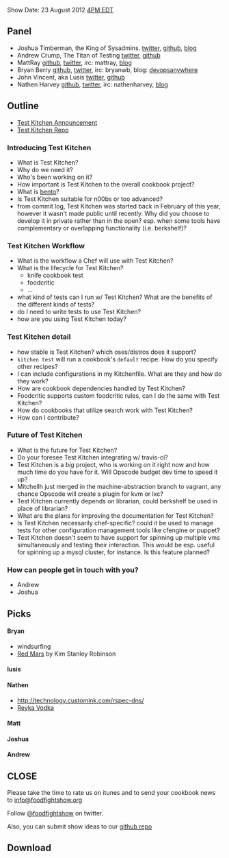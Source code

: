 Show Date:  23 August 2012 [4PM EDT](http://www.timeanddate.com/worldclock/fixedtime.html?iso=20120823T2000)

Panel<a name="panel"></a>
-----

* Joshua Timberman, the King of Sysadmins.  [twitter](https://twitter.com/jtimberman), [github](http://github.com/jtimberman), [blog](http://jtimberman.housepub.org/)
* Andrew Crump, The Titan of Testing [twitter](https://twitter.com/acrmp), [github](http://github.com/acrmp)
* MattRay [github](http://github.com/mattray), [twitter](http://twitter.com/mattray), irc: mattray, [blog](http://www.leastresistance.net/)
* Bryan Berry [github](http://github.com/bryanwb), [twitter](http://twitter.com/bryanwb), irc: bryanwb, blog: [devopsanywhere](http://devopsanywhere.blogspot.com)
* John Vincent, aka Lusis [twitter](https://twitter.com/#!/lusis), [github](https://github.com/lusis)
* Nathen Harvey [github](http://github.com/nathenharvey), [twitter](http://twitter.com/nathenharvey), irc: nathenharvey, [blog](http://nathenharvey.com)


Outline
-------

* [Test Kitchen Announcement](http://www.opscode.com/blog/2012/08/17/announcing-test-kitchen/)
* [Test Kitchen Repo](https://github.com/opscode/test-kitchen)

### Introducing Test Kitchen

* What is Test Kitchen?
* Why do we need it?
* Who's been working on it?
* How important is Test Kitchen to the overall cookbook project?
* What is [bento](https://github.com/opscode/bento)?
* Is Test Kitchen suitable for n00bs or too advanced?
* from commit log, Test Kitchen was started back in February of this
  year, however it wasn't made public until recently. Why did you
  choose to develop it in private rather than in the open? esp. when
  some tools have complementary or overlapping functionality (i.e. berkshelf)?

### Test Kitchen Workflow

* What is the workflow a Chef will use with Test Kitchen?
* What is the lifecycle for Test Kitchen?
  * knife cookbook test
  * foodcritic
  * ...
* what kind of tests can I run w/ Test Kitchen? What are the benefits
  of the different kinds of tests?
* do I need to write tests to use Test Kitchen?
* how are you using Test Kitchen today?

### Test Kitchen detail

* how stable is Test Kitchen? which oses/distros does it support?
* `kitchen test` will run a cookbook's `default` recipe.  How do you specify other recipes?
* I can include configurations in my Kitchenfile.  What are they and how do they work?
* How are cookbook dependencies handled by Test Kitchen?
* Foodcritic supports custom foodcritic rules, can I do the same with Test Kitchen?
* How do cookbooks that utilize search work with Test Kitchen? 
* How can I contribute?

### Future of Test Kitchen

* What is the future for Test Kitchen?
* Do your foresee Test Kitchen integrating w/ travis-ci?
* Test Kitchen is a _big_ project, who is working on it right now and
  how much time do you have for it. Will Opscode  budget dev time to
  speed it up?
* Mitchellh just merged in the machine-abstraction branch to vagrant,
  any chance Opscode will create a plugin for kvm or lxc?
* Test Kitchen currently depends on librarian, could berkshelf be used in place of librarian?
* What are the plans for improving the documentation for Test Kitchen?
* Is Test Kitchen necessarily chef-specific? could it be used to
  manage tests for other configuration management tools like cfengine
  or puppet?
* Test Kitchen doesn't seem to have support for spinning up multiple
  vms simultaneously and testing their interaction. This would be esp. useful for
  spinning up a mysql cluster, for instance. Is this feature planned?

### How can people get in touch with you?

* Andrew
* Joshua

Picks<a name="picks"></a>
-----

#### Bryan  

* windsurfing
* [Red Mars](http://www.amazon.com/Red-Mars-Trilogy-Stanley-Robinson/dp/0553560735) by Kim Stanley Robinson

#### lusis  

#### Nathen  

* http://technology.customink.com/rspec-dns/
* [Reyka Vodka](http://reyka.com/)

#### Matt

#### Joshua

#### Andrew



CLOSE
-----

Please take the time to rate us on itunes and to send your cookbook
news to [info@foodfightshow.org](mailto:info@foodfightshow.org)

Follow [@foodfightshow](http://twitter.com/foodfightshow) on twitter.

Also, you can submit show ideas to our [github repo](https://github.com/foodfight/showz)



Download
--------
